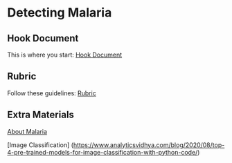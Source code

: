 # Detecting Malaria

## Hook Document
This is where you start: [Hook Document](https://acrobat.adobe.com/link/review?uri=urn:aaid:scds:US:2d89c3fa-bf63-30ad-ad73-bb8a20329543)

## Rubric
Follow these guidelines: [Rubric](https://acrobat.adobe.com/link/review?uri=urn:aaid:scds:US:431d71d8-4784-3cdf-8daa-9d34fc5e3c02)

## Extra Materials
[About Malaria](https://www.cdc.gov/malaria/diagnosis_treatment/diagnosis.html#:~:text=Malaria%20parasites%20can%20be%20identified,the%20parasites%20a%20distinctive%20appearance)

[Image Classification] (https://www.analyticsvidhya.com/blog/2020/08/top-4-pre-trained-models-for-image-classification-with-python-code/)
